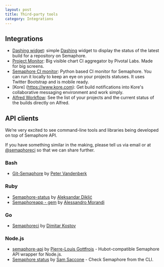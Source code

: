 ```yaml
---
layout: post
title: Third-party tools
category: Integrations
---
```


## Integrations

- [Dashing widget](https://github.com/rastasheep/semaphore-dashing): simple [Dashing](https://github.com/Shopify/dashing) widget to display the status of the latest build for a repository on Semaphore.
- [Project Monitor](https://github.com/pivotal/projectmonitor): Big visible chart CI aggregator by Pivotal Labs. Made for big screens.
- [Semaphore CI monitor](https://github.com/lucianoratamero/semaphore-ci-monitor): Python based CI monitor for Semaphore. You can run it locally to keep an eye on your projects statuses. It uses Twitter Bootstrap and is mobile ready.
- [Kore] (https://www.kore.com): Get build notifications into Kore's collaborative messaging environment and work simply.
- [Alfred Workflow](https://github.com/renuo/semaphoreci-workflow): See the list of your projects and the current status of the builds directly on Alfred.

## API clients

We’re very excited to see command-line tools and libraries being developed on top of Semaphore API.

If you have something similar in the making, please tell us via email or at [@semaphoreci](https://twitter.com/semaphoreci) so that we can share further.

### Bash
- [Git-Semaphore](https://github.com/pvdb/git-semaphore) by [Peter Vandenberk](https://github.com/pvdb)

### Ruby
- [Semaphore-status](https://github.com/renderedtext/semaphore-status) by [Aleksandar Diklić](https://github.com/rastasheep)
- [Semaphoreapp - gem](https://github.com/Simbul/semaphoreapp) by [Alessandro Morandi](https://github.com/Simbul)

### Go
- [Semaphoreci](https://github.com/mytrile/semaphoreci) by [Dimitar Kostov](https://github.com/mytrile)

### Node.js
- [semaphore-api](https://github.com/gottfrois/semaphore-api) by [Pierre-Louis Gottfrois](https://github.com/gottfrois) - Hubot-compatible Semaphore API wrapper for Node.js.
- [Semaphore status](https://github.com/mojotech/semaphorestatus) by [Sam Saccone](https://github.com/samccone) - Check Semaphore from the CLI.
